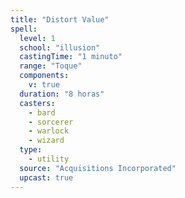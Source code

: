 ```yaml
---
title: "Distort Value"
spell:
  level: 1
  school: "illusion"
  castingTime: "1 minuto"
  range: "Toque"
  components:
    v: true
  duration: "8 horas"
  casters:
    - bard
    - sorcerer
    - warlock
    - wizard
  type:
    - utility
  source: "Acquisitions Incorporated"
  upcast: true
---
```

